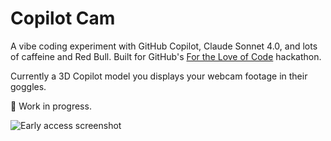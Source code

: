 # Copilot Cam

A vibe coding experiment with GitHub Copilot, Claude Sonnet 4.0, and lots of caffeine and Red Bull. 
Built for GitHub's [For the Love of Code](https://gh.io/ftloc) hackathon.

Currently a 3D Copilot model you displays your webcam footage in their goggles.

🚧 Work in progress.

![Early access screenshot](https://repository-images.githubusercontent.com/1021742063/f1e40be7-fc99-4769-a1fb-8490d7e5c339)

